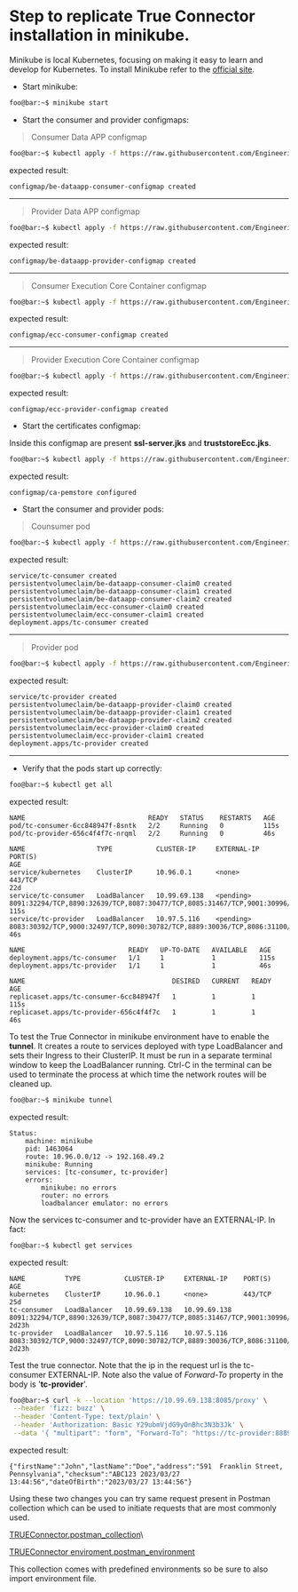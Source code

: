 # Step to replicate True Connector installation in minikube.

Minikube is local Kubernetes, focusing on making it easy to learn and develop for Kubernetes. To install Minikube refer to the [official site](https://minikube.sigs.k8s.io/docs/start/).

* Start minikube:

```bash
foo@bar:~$ minikube start
```

* Start the consumer and provider configmaps:

> Consumer Data APP configmap

```bash
foo@bar:~$ kubectl apply -f https://raw.githubusercontent.com/Engineering-Research-and-Development/true-connector/main/kubernetes/be-dataapp-consumer-configmap.yaml
```

expected result:

`configmap/be-dataapp-consumer-configmap created`

***

> Provider Data APP configmap

```bash
foo@bar:~$ kubectl apply -f https://raw.githubusercontent.com/Engineering-Research-and-Development/true-connector/main/kubernetes/be-dataapp-provider-configmap.yaml
```

expected result:

`configmap/be-dataapp-provider-configmap created`

***

> Consumer Execution Core Container configmap

```bash
foo@bar:~$ kubectl apply -f https://raw.githubusercontent.com/Engineering-Research-and-Development/true-connector/main/kubernetes/ecc-consumer-configmap-v.2.yaml
```

expected result:

`configmap/ecc-consumer-configmap created`

***

> Provider Execution Core Container configmap

```bash
foo@bar:~$ kubectl apply -f https://raw.githubusercontent.com/Engineering-Research-and-Development/true-connector/main/kubernetes/ecc-provider-configmap-v.2.yaml
```

expected result:

`configmap/ecc-provider-configmap created`

* Start the certificates configmap:

Inside this configmap are present **ssl-server.jks** and **truststoreEcc.jks**.

```bash
foo@bar:~$ kubectl apply -f https://raw.githubusercontent.com/Engineering-Research-and-Development/true-connector/main/kubernetes/ca-pemstore.yaml
```

expected result:

`configmap/ca-pemstore configured`

* Start the consumer and provider pods:

> Counsumer pod

```bash
foo@bar:~$ kubectl apply -f https://raw.githubusercontent.com/Engineering-Research-and-Development/true-connector/main/kubernetes/consumer-compiled-v-0.3.yaml
```

expected result:

```
service/tc-consumer created
persistentvolumeclaim/be-dataapp-consumer-claim0 created
persistentvolumeclaim/be-dataapp-consumer-claim1 created
persistentvolumeclaim/be-dataapp-consumer-claim2 created
persistentvolumeclaim/ecc-consumer-claim0 created
persistentvolumeclaim/ecc-consumer-claim1 created
deployment.apps/tc-consumer created
```

***

> Provider pod

```bash
foo@bar:~$ kubectl apply -f https://raw.githubusercontent.com/Engineering-Research-and-Development/true-connector/main/kubernetes/provider-compiled-v-0.3.yaml
```

expected result:

```
service/tc-provider created
persistentvolumeclaim/be-dataapp-provider-claim0 created
persistentvolumeclaim/be-dataapp-provider-claim1 created
persistentvolumeclaim/be-dataapp-provider-claim2 created
persistentvolumeclaim/ecc-provider-claim0 created
persistentvolumeclaim/ecc-provider-claim1 created
deployment.apps/tc-provider created
```

***

* Verify that the pods start up correctly:

```bash
foo@bar:~$ kubectl get all
```

expected result:

```
NAME                               READY   STATUS    RESTARTS   AGE
pod/tc-consumer-6cc848947f-8sntk   2/2     Running   0          115s
pod/tc-provider-656c4f4f7c-nrqml   2/2     Running   0          46s

NAME                  TYPE           CLUSTER-IP     EXTERNAL-IP   PORT(S)                                                                                                    AGE
service/kubernetes    ClusterIP      10.96.0.1      <none>        443/TCP                                                                                                    22d
service/tc-consumer   LoadBalancer   10.99.69.138   <pending>     8091:32294/TCP,8890:32639/TCP,8087:30477/TCP,8085:31467/TCP,9001:30996/TCP,8887:32061/TCP,8888:31512/TCP   115s
service/tc-provider   LoadBalancer   10.97.5.116    <pending>     8083:30392/TCP,9000:32497/TCP,8090:30782/TCP,8889:30036/TCP,8086:31100/TCP                                 46s

NAME                          READY   UP-TO-DATE   AVAILABLE   AGE
deployment.apps/tc-consumer   1/1     1            1           115s
deployment.apps/tc-provider   1/1     1            1           46s

NAME                                     DESIRED   CURRENT   READY   AGE
replicaset.apps/tc-consumer-6cc848947f   1         1         1       115s
replicaset.apps/tc-provider-656c4f4f7c   1         1         1       46s
```

To test the True Connector in minikube environment have to enable the **tunnel**. It creates a route to services deployed with type LoadBalancer and sets their Ingress to their ClusterIP. It must be run in a separate terminal window to keep the LoadBalancer running. Ctrl-C in the terminal can be used to terminate the process at which time the network routes will be cleaned up.

```bash
foo@bar:~$ minikube tunnel
```

expected result:

```
Status:	
	machine: minikube
	pid: 1463064
	route: 10.96.0.0/12 -> 192.168.49.2
	minikube: Running
	services: [tc-consumer, tc-provider]
    errors: 
		minikube: no errors
		router: no errors
		loadbalancer emulator: no errors
```

Now the services tc-consumer and tc-provider have an EXTERNAL-IP. In fact:

```bash
foo@bar:~$ kubectl get services
```

expected result:

```
NAME          TYPE           CLUSTER-IP     EXTERNAL-IP    PORT(S)                                                                                                    AGE
kubernetes    ClusterIP      10.96.0.1      <none>         443/TCP                                                                                                    25d
tc-consumer   LoadBalancer   10.99.69.138   10.99.69.138  8091:32294/TCP,8890:32639/TCP,8087:30477/TCP,8085:31467/TCP,9001:30996/TCP,8887:32061/TCP,8888:31512/TCP   2d23h
tc-provider   LoadBalancer   10.97.5.116    10.97.5.116    8083:30392/TCP,9000:32497/TCP,8090:30782/TCP,8889:30036/TCP,8086:31100/TCP                                 2d23h
```

Test the true connector. Note that the ip in the request url is the tc-consumer EXTERNAL-IP. Note also the value of _Forward-To_ property in the body is '**tc-provider**'.

```bash
foo@bar:~$ curl -k --location 'https://10.99.69.138:8085/proxy' \
 --header 'fizz: buzz' \
 --header 'Content-Type: text/plain' \
 --header 'Authorization: Basic Y29ubmVjdG9yOnBhc3N3b3Jk' \
 --data '{ "multipart": "form", "Forward-To": "https://tc-provider:8889/data", "messageType": "ArtifactRequestMessage" , "requestedArtifact": "http://w3id.org/engrd/connector/artifact/1" , "payload" : { "catalog.offers.0.resourceEndpoints.path":"/pet2" } }'
```

expected result:

```
{"firstName":"John","lastName":"Doe","address":"591  Franklin Street, Pennsylvania","checksum":"ABC123 2023/03/27 13:44:56","dateOfBirth":"2023/03/27 13:44:56"}
```

Using these two changes you can try same request present in Postman collection which can be used to initiate requests that are most commonly used.

[TRUEConnector.postman\_collection](../TRUEConnector.postman\_collection.json)\


[TRUEConnector enviroment.postman\_environment](../TRUEConnector\_enviroment.postman\_environment.json)

This collection comes with predefined environments so be sure to also import environment file.
